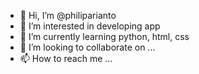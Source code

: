 - 👋 Hi, I’m @philiparianto
- 👀 I’m interested in developing app
- 🌱 I’m currently learning python, html, css
- 💞️ I’m looking to collaborate on ...
- 📫 How to reach me ...

<!---
philiparianto/philiparianto is a ✨ special ✨ repository because its `README.md` (this file) appears on your GitHub profile.
You can click the Preview link to take a look at your changes.
--->
